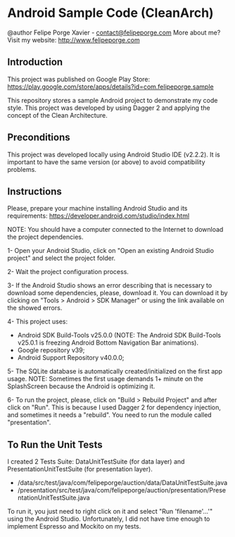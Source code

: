 # Android Sample Code (CleanArch)

@author Felipe Porge Xavier - contact@felipeporge.com
More about me? Visit my website: http://www.felipeporge.com

## Introduction

This project was published on Google Play Store: https://play.google.com/store/apps/details?id=com.felipeporge.sample

This repository stores a sample Android project to demonstrate my code style. This project was developed by using Dagger 2 and applying the concept of the Clean Architecture.

## Preconditions

This project was developed locally using Android Studio IDE (v2.2.2).
It is important to have the same version (or above) to avoid compatibility problems.

## Instructions

Please, prepare your machine installing Android Studio and its requirements:
https://developer.android.com/studio/index.html

NOTE: You should have a computer connected to the Internet to download the project dependencies.

1- Open your Android Studio, click on "Open an existing Android Studio project" and select the project folder.

2- Wait the project configuration process.

3- If the Android Studio shows an error describing that is necessary to download some dependencies,
please, download it. You can download it by clicking on "Tools > Android > SDK Manager" or using the
link available on the showed errors.

4- This project uses:
- Android SDK Build-Tools v25.0.0 (NOTE: The Android SDK Build-Tools v25.0.1 is freezing Android Bottom Navigation Bar animations).
- Google repository v39;
- Android Support Repository v40.0.0;

5- The SQLite database is automatically created/initialized on the first app usage.
NOTE: Sometimes the first usage demands 1+ minute on the SplashScreen because the Android is optimizing it.

6- To run the project, please, click on "Build > Rebuild Project" and after click on "Run". This is because I used Dagger 2 for
dependency injection, and sometimes it needs a "rebuild". You need to run the module called "presentation".


## To Run the Unit Tests

I created 2 Tests Suite: DataUnitTestSuite (for data layer) and PresentationUnitTestSuite (for presentation layer).
- /data/src/test/java/com/felipeporge/auction/data/DataUnitTestSuite.java
- /presentation/src/test/java/com/felipeporge/auction/presentation/PresentationUnitTestSuite.java

To run it, you just need to right click on it and select "Run 'filename'...'" using the Android Studio.
Unfortunately, I did not have time enough to implement Espresso and Mockito on my tests.
